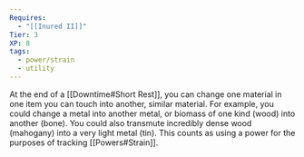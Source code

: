 ```yaml
---
Requires:
  - "[[Inured II]]"
Tier: 3
XP: 8
tags:
  - power/strain
  - utility
---
```

At the end of a [[Downtime#Short Rest]], you can change one material in one item you can touch into another, similar material. For example, you could change a metal into another metal, or biomass of one kind (wood) into another (bone). You could also transmute incredibly dense wood (mahogany) into a very light metal (tin). This counts as using a power for the purposes of tracking [[Powers#Strain]].